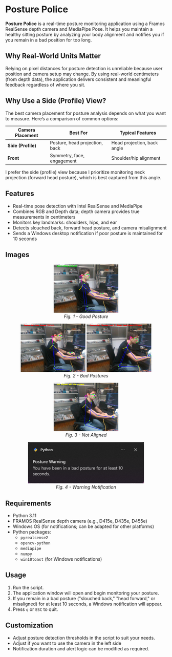 # Posture Police

**Posture Police** is a real-time posture monitoring application using a Framos RealSense depth camera and MediaPipe Pose. It helps you maintain a healthy sitting posture by analyzing your body alignment and notifies you if you remain in a bad position for too long.

## Why Real-World Units Matter

Relying on pixel distances for posture detection is unreliable because user position and camera setup may change. By using real-world centimeters (from depth data), the application delivers consistent and meaningful feedback regardless of where you sit.

## Why Use a Side (Profile) View?

The best camera placement for posture analysis depends on what you want to measure. Here’s a comparison of common options:

| Camera Placement | Best For                        | Typical Features                 |
|------------------|---------------------------------|----------------------------------|
| **Side (Profile)** | Posture, head projection, back  | Head projection, back angle     |
| **Front**        | Symmetry, face, engagement      | Shoulder/hip alignment           |

I prefer the side (profile) view because I prioritize monitoring neck projection (forward head posture), which is best captured from this angle.

## Features

- Real-time pose detection with Intel RealSense and MediaPipe
- Combines RGB and Depth data; depth camera provides true measurements in centimeters
- Monitors key landmarks: shoulders, hips, and ear
- Detects slouched back, forward head posture, and camera misalignment
- Sends a Windows desktop notification if poor posture is maintained for 10 seconds

## Images


<p align="center">
  <img src="images/good_posture.png" alt="good" style="width: 40%;">
  <br>
  <em>Fig. 1 - Good Posture</em>
</p>


<p align="center">
  <img src="images/forward_head.png" alt="head" style="width: 40%;">
  <img src="images/bad_posture.png" alt="bad" style="width: 40%;">
  <br>
  <em>Fig. 2 - Bad Postures</em>
</p>



<p align="center">
  <img src="images/not_aligned.png" alt="not_aligned" style="width: 40%;">
  <br>
  <em>Fig. 3 - Not Aligned</em>
</p>

<p align="center">
  <img src="images/notification.png" alt="Notification" >
  <br>
    <em>Fig. 4 - Warning Notification</em>
</p>


## Requirements

- Python 3.11
- FRAMOS RealSense depth camera (e.g., D415e, D435e, D455e)
- Windows OS (for notifications; can be adapted for other platforms)
- Python packages:
  - `pyrealsense2`
  - `opencv-python`
  - `mediapipe`
  - `numpy`
  - `win10toast` (for Windows notifications)

## Usage

1. Run the script.
2. The application window will open and begin monitoring your posture.
3. If you remain in a bad posture ("slouched back," "head forward," or misaligned) for at least 10 seconds, a Windows notification will appear.
4. Press `q` or `ESC` to quit.

## Customization

- Adjust posture detection thresholds in the script to suit your needs.
- Adjust if you want to use the camera in the left side
- Notification duration and alert logic can be modified as required.
